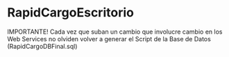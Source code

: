 # RapidCargoEscritorio
IMPORTANTE! Cada vez que suban un cambio que involucre cambio en los Web Services 
no olviden volver a generar el Script de la Base de Datos (RapidCargoDBFinal.sql)

